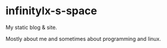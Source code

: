 # infinitylx-s-space

My static blog & site.

Mostly about me and sometimes about programming and linux.
